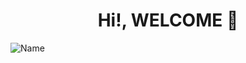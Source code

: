 <h1 align="center"> Hi!, WELCOME 👋</h1>  

![Name](https://github.com/StephanyGJ14/StephanyGJ14/assets/140433905/36bab737-62cd-4dbb-8636-d4df5fc6cc27)


<!--
**StephanyGJ14/StephanyGJ14** is a ✨ _special_ ✨ repository because its `README.md` (this file) appears on your GitHub profile.

Here are some ideas to get you started:

- 🔭 I’m currently working on ...
- 🌱 I’m currently learning ...
- 👯 I’m looking to collaborate on ...
- 🤔 I’m looking for help with ...
- 💬 Ask me about ...
- 📫 How to reach me: ...
- 😄 Pronouns: ...
- ⚡ Fun fact: ...
-->
